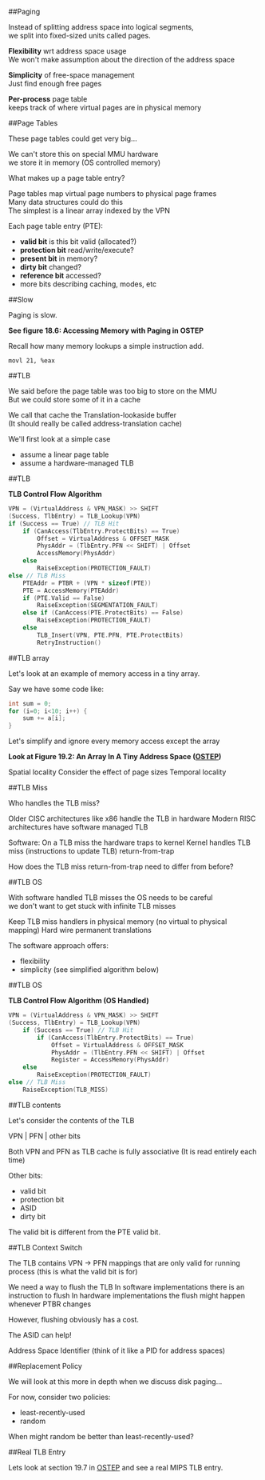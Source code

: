 ##Paging  

Instead of splitting address space into logical segments,  
we split into fixed-sized units called pages.  

__Flexibility__ wrt address space usage  
  We won't make assumption about the direction of the address space  

__Simplicity__ of free-space management  
  Just find enough free pages  

__Per-process__ page table  
keeps track of where virtual pages are in physical memory  


##Page Tables  

These page tables could get very big...  

We can't store this on special MMU hardware  
we store it in memory (OS controlled memory)  

What makes up a page table entry?  

Page tables map virtual page numbers to physical page frames  
Many data structures could do this  
The simplest is a linear array indexed by the VPN  

Each page table entry (PTE):  
- __valid bit__ is this bit valid (allocated?)  
- __protection bit__ read/write/execute?  
- __present bit__ in memory?  
- __dirty bit__ changed?  
- __reference bit__ accessed?  
- more bits describing caching, modes, etc  


##Slow  

Paging is slow.  

__See figure 18.6: Accessing Memory with Paging in OSTEP__  

Recall how many memory lookups a simple instruction add.  

```  
movl 21, %eax  
```  


##TLB  

We said before the page table was too big to store on the MMU  
But we could store some of it in a cache  

We call that cache the Translation-lookaside buffer  
(It should really be called address-translation cache)  

We'll first look at a simple case  
- assume a linear page table  
- assume a hardware-managed TLB  


##TLB  

__TLB Control Flow Algorithm__  

```c  
VPN = (VirtualAddress & VPN_MASK) >> SHIFT  
(Success, TlbEntry) = TLB_Lookup(VPN)  
if (Success == True) // TLB Hit  
    if (CanAccess(TlbEntry.ProtectBits) == True)  
        Offset = VirtualAddress & OFFSET_MASK  
        PhysAddr = (TlbEntry.PFN << SHIFT) | Offset  
        AccessMemory(PhysAddr)  
    else  
        RaiseException(PROTECTION_FAULT)  
else // TLB Miss  
    PTEAddr = PTBR + (VPN * sizeof(PTE))  
    PTE = AccessMemory(PTEAddr)  
    if (PTE.Valid == False)  
        RaiseException(SEGMENTATION_FAULT)  
    else if (CanAccess(PTE.ProtectBits) == False)  
        RaiseException(PROTECTION_FAULT)  
    else  
        TLB_Insert(VPN, PTE.PFN, PTE.ProtectBits)  
        RetryInstruction()  
```  


##TLB array  

Let's look at an example of memory access in a tiny array.  

Say we have some code like:  

```c  
int sum = 0;  
for (i=0; i<10; i++) {  
    sum += a[i];  
}  
```  

Let's simplify and ignore every memory access except the array  

__Look at Figure 19.2: An Array In A Tiny Address Space ([OSTEP](http://pages.cs.wisc.edu/~remzi/OSTEP/vm-tlbs.pdf))__

Spatial locality
Consider the effect of page sizes
Temporal locality


##TLB Miss

Who handles the TLB miss?

Older CISC architectures like x86 handle the TLB in hardware
Modern RISC architectures have software managed TLB

Software:
On a TLB miss the hardware traps to kernel
Kernel handles TLB miss (instructions to update TLB)
return-from-trap

How does the TLB miss return-from-trap need to differ from before?


##TLB OS  

With software handled TLB misses the OS needs to be careful  
we don't want to get stuck with infinite TLB misses  

Keep TLB miss handlers in physical memory
(no virtual to physical mapping)
Hard wire permanent translations

The software approach offers:
- flexibility
- simplicity (see simplified algorithm below)


##TLB OS  

__TLB Control Flow Algorithm (OS Handled)__  

```c  
VPN = (VirtualAddress & VPN_MASK) >> SHIFT  
(Success, TlbEntry) = TLB_Lookup(VPN)  
    if (Success == True) // TLB Hit  
        if (CanAccess(TlbEntry.ProtectBits) == True)  
            Offset = VirtualAddress & OFFSET_MASK  
            PhysAddr = (TlbEntry.PFN << SHIFT) | Offset  
            Register = AccessMemory(PhysAddr)  
    else  
        RaiseException(PROTECTION_FAULT)  
else // TLB Miss  
    RaiseException(TLB_MISS)  
```  


##TLB contents

Let's consider the contents of the TLB

VPN  |  PFN  |  other bits

Both VPN and PFN as TLB cache is fully associative
(It is read entirely each time)

Other bits:
- valid bit
- protection bit
- ASID
- dirty bit

The valid bit is different from the PTE valid bit.


##TLB Context Switch

The TLB contains VPN -> PFN mappings that are only valid for running process
(this is what the valid bit is for)

We need a way to flush the TLB
In software implementations there is an instruction to flush
In hardware implementations the flush might happen whenever PTBR changes

However, flushing obviously has a cost.

The ASID can help!

Address Space Identifier
(think of it like a PID for address spaces)


##Replacement Policy

We will look at this more in depth when we discuss disk paging...

For now, consider two policies:
- least-recently-used
- random

When might random be better than least-recently-used?


##Real TLB Entry

Lets look at section 19.7 in [OSTEP](http://pages.cs.wisc.edu/~remzi/OSTEP/vm-tlbs.pdf) and see a real MIPS TLB entry.
